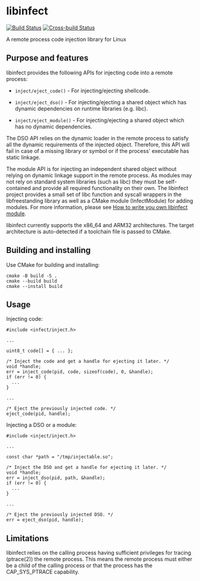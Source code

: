 libinfect
=========

[![Build Status](https://github.com/smichaku/libinfect/actions/workflows/build.yml/badge.svg)](https://github.com/smichaku/libinfect/actions/workflows/build.yml "Build Statues")
[![Cross-build Status](https://github.com/smichaku/libinfect/actions/workflows/cross-build.yml/badge.svg)](https://github.com/smichaku/libinfect/actions/workflows/cross-build.yml "Cross-build Statues")


A remote process code injection library for Linux

Purpose and features
--------------------

libinfect provides the following APIs for injecting code into a remote process:

  * `inject/eject_code()` - For injecting/ejecting shellcode.

  * `inject/eject_dso()` - For injecting/ejecting a shared object which has
    dynamic dependencies on runtime libraries (e.g. libc).

  * `inject/eject_module()` - For injecting/ejecting a shared object which has no
    dynamic dependencies.

The DSO API relies on the dynamic loader in the remote process to satisfy all
the dynamic requirements of the injected object. Therefore, this API will fail
in case of a missing library or symbol or if the process' executable has
static linkage.

The module API is for injecting an independent shared object without relying
on dynamic linkage support in the remote process. As modules may not rely on
standard system libraries (such as libc) they must be self-contained and
provide all required functionality on their own. The libinfect project
provides a small set of libc function and syscall wrappers in the
libfreestanding library as well as a CMake module (InfectModule) for adding
modules. For more information, please see [How to write you own libinfect
module](doc/module.md).

libinfect currently supports the x86_64 and ARM32 architectures. The target
architecture is auto-detected if a toolchain file is passed to CMake.

Building and installing
-----------------------

Use CMake for building and installing:

```
cmake -B build -S .
cmake --build build
cmake --install build
```

Usage
-----

Injecting code:

```
#include <infect/inject.h>

...

uint8_t code[] = { ... };

/* Inject the code and get a handle for ejecting it later. */
void *handle;
err = inject_code(pid, code, sizeof(code), 0, &handle); 
if (err != 0) {
  ...
} 

...

/* Eject the previously injected code. */
eject_code(pid, handle);
```

Injecting a DSO or a module:

```
#include <inject/inject.h>

...

const char *path = "/tmp/injectable.so";

/* Inject the DSO and get a handle for ejecting it later. */
void *handle;
err = inject_dso(pid, path, &handle);
if (err != 0) {
  ...
}

...

/* Eject the previously injected DSO. */
err = eject_dso(pid, handle);
```

Limitations
-----------

libinfect relies on the calling process having sufficient privileges for tracing
(ptrace(2)) the remote process. This means the remote process must either be a
child of the calling process or that the process has the CAP_SYS_PTRACE
capability.
